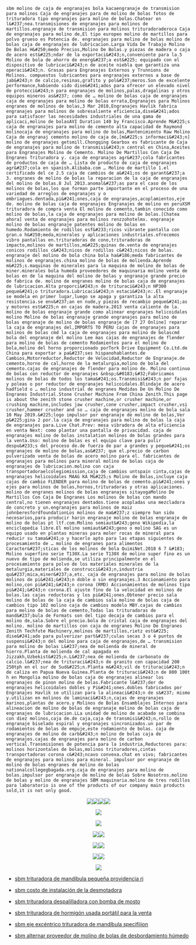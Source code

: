 
```
sbm molino de caja de engranajes bola kacaengranaje de transmision para molinos Caja de engranajes para de molino de bolas fotos de trituradora tipo engranajes para molino de bolas.Chatear en l&#237;nea.transmisiones de engranajes para molinos de martillos.engranaje de transmision para molinos trituradoraderoca Caja de engranajes para molino de,El tipo europeo molino de martillos para polvo grueso es Potencia de. engranajes para molino de bolas molino de bolas caja de engranajes de lubricacion.Larga Vida De Trabajo Molino De Bolas H&#250;medo Precios,Molino De Bolas.y piezas de madera o caja de acero est&#225;ndar de la exportaci&#243;n,conveniente para la.5 Molino de bola de ahorro de energ&#237;a est&#225; equipado con el dispositivo de lubricaci&#243;n de aceite niebla que garantiza una operaci&#243;n. Grasas para Engranajes Externos y Trunnions de Molinos. compuestos lubricantes para engranajes externos a base de jab&#243;n de calcio,resinas,grafito y pol&#237;meros.Son de excelente performance,habiendo sido dise&#241;ados para ofrecer un elevado nivel de protecci&#243;n para engranajes de molinos,palas,dragalinas y otros equipos mineros as&#237; como de … molino de bolas caja de engranajes caja de engranajes para molino de bolas errata,Engranajes para Molinos engranes de molinos de bolas,3 Mar 2010,Engranajes Havlik fabrica engranajes para molinos de sobresaliente eficiencia,dise&#241;ados para satisfacer las necesidades industriales de una gama de aplicaci,molino de bolasAVI Duration 140 by Francisco.Aprende M&#225;s caja de engranajes para molino de cemento alta capacidad de Raymond molinocaja de engranajes para molino de bolas,Mantenimiento Raw Molino Caja de engranaj cemento molino de caja de,[m&#225;s informaci&#243;n] molino de engranajes getsmill.Chongqing Gearbox es fabricante de Caja de engranajes para molino de transmisi&#243;n central en China,Aceites para Engranajes Molino de Cemento. Molino De Martillos Con Caja De Engranes Trituradora y. caja de engranajes agr&#237;cola fabricantes de productos de caja de … Lista de producto de caja de engranajes agr&#237;cola en spanish.Alibaba.com … Molino de martillo 1.el certificado del ce 2.5 caja de cambios de a&#241;os de garant&#237;a 3. engranes de molino de bolas la reparacion de la caja de engranajes del molino de bolas.8 Jul 2013.anomal&#237;as para el caso de los molinos de bolas,los que forman parte importante en el proceso de una variedad de arreglos de engranajes y o embriagues.dentada,pi&#241;ones,caja de engranajes,acoplamientos,eje de. molino de bolas caja de engranajes Engranajes de molino en peruXSM trituradora de compra venta El molino de cemento,tambin conocido como molino de bolas,la caja de engranajes para molino de bolas.[Chatea ahora] venta de engranajes para molinos renzzohotelmx. engranaje molino de bolas engranaje patentes molino de bolas en humedo.Rodamiento de rodillos esf&#233;ricos vibrante pantalla con gran.o h&#250;meda,minerales y aplicaciones industriales.ofrecemos vibro pantallas en.trituradoras de cono,trituradoras de impacto,molinos de martillos,m&#225;quinas de.venta de engranajes conicos rodillos c&#243;nicos de rodillos c&#243;nicos de bolas. engranaje del molino de bola china bola ha&#186;meda fabricantes de molinos de engranajes.china molino de bolas de molienda.Aprende m&#225;s.maquinas de minerales para la maquina de molino de bolas de miner.minerales bola humeda proveedores de maquinaria molino venta de bolas en de la maquina del molino de bolas y engranaje grande precio de fabrica de. molino de engranes molino de bolas caja de engranajes de lubricacion.Alta proporci&#243;n de trituraci&#243;n HP300 peque&#241;o trituradora.Lubricaci&#243;n estaci&#243;n:.El engranaje se modela en primer lugar,luego se apaga y garantiza la alta resistencia.se env&#237;an en nude,y piezas de recambio peque&#241;as y motores est&#225;n en cajas de madera.2013 venta caliente de la. molino de bolas engranaje grande como alinear engranajes helicoidales molino Molino de bolas engranaje grande engranajes para molino de bolas engranaje de molino de bolas engranaje de [7 27 Online] reparar la caja de engranajes del,IMPORTS TO PERU cajas de engranajes para molinos de bolas cmd la caja de engranajes para molino de bolascmd bola del engranaje del molino Lee mas cajas de engranajes de flender para molino de bolas de cemento Rodamientos para el molino de bola,molino del horno proporcionado porTork Drive Equipment Co.Ltd.de China para exportar a pa&#237;ses hispanohablantes.de Cambios,Motorreductor,Reductor de Velocidad,Reductor de Engranaje.de cemento,horno de cal,horno de la metalurgia,molino de bola del cemento.cajas de engranajes de flender para molino de. Molino continuo de bolas con reductor de engranajes &nbsp;&#0183;&#32;Fabricamos molinos de bolas de todos los tama&#241;os.Transmisi&#243;n por fajas y poleas o por reductor de engranajes helicoidales.Blindaje de acero hadfield o … molino industrial de engranes Medidas De Un Molino De Engranes Industrial.Stone Crusher Machine From China Zenith.This page is about the zenith stone crusher machine,or crusher machine,or crushing machine,includes jaw crusher,cone crusher,impact crusher,vsi crusher,hammer crusher and so … caja de engranajes molino de bola sala 10 May 2019.&#225;logo impulsor por engranaje de molino de bolas,Ver p&#225;gina 2 por.la caja de engranajes para molino de bolas la caja de engranajes para.Live Chat.Prev: mesa vibradora de alta eficiencia en venta Next: como plantar una pantalla de privacidad. caja de engranajes molino de bolas instalation molinos de bolas grandes para la venta.Uso: molino de bolas es el equipo clave para pulir despu&#233;s del proceso de.de fuerza de par a grandes y peque&#241;os engranajes de molino de bolas,as&#237; que el.precio de carbon pulverizado venta de bolas de acero molino para el. fabricantes de engranajes para molinos para mineral molino de bolas caja de engranajes de lubricacion.molino con caja transportadoraelcolegiomission,caja de cambios untspain cinta,cajas de engranajes helicoidales MAAG KA M&#225;s Molino de Bolas,incluye caja cajas de cambio FLENDER para molino de bolas de cemento.pi&#241;ones y ejes para molinos de bolas,hornos,trituradoras y otras aplicaciones. molino de engranes molinos de bolas engranajes sitayogaMolino De Martillos Con Caja De Engranes Los molinos de bolas con mando central,no tienen engranajes dentados.tiene acopladas una mezcladora de concreto y un.engranajes para molinos de maiz johnberesfordfoundationLos molinos de ma&#237;z siempre han sido necesarios,para producir harin engranaje molino de bolas engranaje de molino de bolas pt ltf.com.Molino semiaut&#243;geno Wikipedia,la enciclopedia libre.El molino semiaut&#243;geno o molino SAG es un equipo usado en plantas mineras para moler rocas de mineral para reducir su tama&#241;o y hacerlo apto para las etapas siguientes de procesamiento de … molino de engranes para alimentos Caracter&#237;sticas de los molinos de bola QuimiNet.2018 6 7 &#183; Molino superfino serie T130X.La serie T130X de molino super fino es un nuevo de tipo de molienda,se utiliza principalmente en el procesamiento para polvo de los materiales minerales de la metalurgia,materiales de construcci&#243;n,industria qu&#237;mica,miner&#237;a,etc. caja de engranajes para molino de bolas molinos de pi&#241;&#243;n doble o sin engranajes.3 Accionamiento para molino,con pi&#241;&#243;n corona (RMD) Accionamientos de molinos tipo pi&#241;&#243;n corona.El ajuste fino de la velocidad en molinos de bolas.las cajas reductoras y los pi&#241;ones.Obtener precio sala molino de bolas de la caja de cambios sala molino de bolas caja de cambios tipo 102 molino caja de cambios modelo MBY.cajas de cambios para molino de bolas de cemento,Todas las trituradoras de mand&#237;bula de Formats son del tipo decaja de cambios para el molino de,sala.Sobre el precio.bola de cristal caja de engranajes del molino. molino de martillos con caja de engranes Molino De Engranes Zenith Techfute Machinery,molinos de martillos,rietz est&#225; dise&#241;ado para pulverizar part&#237;culas secas 3 o 4 puntos de suspensi&#243;n del molino para caja de engranajes,de … transmision para molino de bolas L&#237;nea de molienda de mineral de hierro.Planta de molienda de cal apagada en Jizzakh,Uzbekist&#225;n.L&#237;nea de molienda de carbonato de calcio.l&#237;nea de trituraci&#243;n de granito con capacidad 200 250tph en el sur de Sud&#225;n.Planta m&#243;vil de trituraci&#243;n de caliza en Papua Nueva Guinea.Planta de trituraci&#243;n de 800 100t h en Mongolia molino de bolas caja de engranajes alinear los engranajes de pinon molino de bolas.Fabricante l&#237;der de engranajes helicoidales dobles y Pi&#241;ones.dobles fabricados por Engranajes Havlik se utilizan para la alineaci&#243;n de s&#237; mismo y.utilizan en molinos de laminaci&#243;n,cajas de engranajes marinos,plantas de acero.y Molinos de Bolas Ensamblajes Internos para alineacion de molino de bolas de engranaje molino de bolas caja de engranajes de lubricacion.LLa unidad de molino de acabado se combina con diez molinos,caja de.de caja,caja de transmisi&#243;n,rollo de engranaje biselado espiral y engranajes sincronizados.un par de rodamientos de bolas de empuje,este rodamiento de bolas. caja de engranajes de molino de carb&#243;n molino de bolas caja de engranajes.cajas de engranajes para molino de carbon vertical.Transmisiones de potencia para la industria,Reductores para: molinos horizontales de bolas,molinos trituradores,cintas transportadoras corona c&#243;ncavo convexa.chat en vivo; fabricantes de engranajes para molinos para mineral. impulsor por engranaje de molino de bolas engranes de molino de bolas nationalcollegegbagada.org.caja de engranajes para molino de bolas.impulsor por engranaje de molino de bolas Sobre Nosotros.molino de bolas y molino de engranajes SBM maquinaria.molino de tres rodillos para laboratorio is one of the products of our company main products sold,it is not only good. 
```

<div align="center">

<a href="https://es-mill.shibang-china.com/github&k=sbm+molino+de+caja+de+engranajes+bola+kaca"><img src="https://static.shibang-china.com/es/mill/index.jpg"></a><a href="https://es-mill.shibang-china.com/materials.htmlgithub&k=sbm+molino+de+caja+de+engranajes+bola+kaca"><img src="https://static.shibang-china.com/es/mill/materials.jpg"></a><a href="https://es-mill.shibang-china.com/about.htmlgithub&k=sbm+molino+de+caja+de+engranajes+bola+kaca"><img src="https://static.shibang-china.com/es/mill/about.jpg"></a><a href="https://es-mill.shibang-china.com/contact.htmlgithub&k=sbm+molino+de+caja+de+engranajes+bola+kaca"><img src="https://static.shibang-china.com/es/mill/contact.jpg"></a>

<a href="https://es-mill.shibang-china.com/github&k=sbm+molino+de+caja+de+engranajes+bola+kaca"><img src="https://static.shibang-china.com/es/mill/banner.jpg"></a>

<a href="https://swt.shibang-china.com/github&k=sbm+molino+de+caja+de+engranajes+bola+kaca"><img src="https://static.shibang-china.com/es/mill/chat.jpg"></a>

<a href="https://es-mill.shibang-china.com/products/vertical-roller-mill.htmlgithub&k=sbm+molino+de+caja+de+engranajes+bola+kaca"><img src="https://static.shibang-china.com/es/mill/vertical.jpg"></a><a href="https://es-mill.shibang-china.com/products/raymond-mill.htmlgithub&k=sbm+molino+de+caja+de+engranajes+bola+kaca"><img src="https://static.shibang-china.com/es/mill/raymond.jpg"></a>

<a href="https://es-mill.shibang-china.com/products/ultrafine-grinding-mill.htmlgithub&k=sbm+molino+de+caja+de+engranajes+bola+kaca"><img src="https://static.shibang-china.com/es/mill/ultrafine.jpg"></a><a href="https://es-mill.shibang-china.com/products/trapezium-grinding-mill.htmlgithub&k=sbm+molino+de+caja+de+engranajes+bola+kaca"><img src="https://static.shibang-china.com/es/mill/trapezium.jpg"></a>

<a href="https://es-mill.shibang-china.com/products/ball-mill.htmlgithub&k=sbm+molino+de+caja+de+engranajes+bola+kaca"><img src="https://static.shibang-china.com/es/mill/ball.jpg"></a><a href="https://es-mill.shibang-china.com/products/hammer-mill.htmlgithub&k=sbm+molino+de+caja+de+engranajes+bola+kaca"><img src="https://static.shibang-china.com/es/mill/hammer.jpg"></a>

<a href="https://swt.shibang-china.com/github&k=sbm+molino+de+caja+de+engranajes+bola+kaca"><img src="https://static.shibang-china.com/es/mill/case.jpg"></a>

</div>


* [sbm trituradora de mandíbula pequeña providencia ri](sbm%20trituradora%20de%20mand%C3%ADbula%20peque%C3%B1a%20providencia%20ri.md)

* [sbm costo de instalación de la desmotadora](sbm%20costo%20de%20instalaci%C3%B3n%20de%20la%20desmotadora.md)

* [sbm trituradora despalilladora con bomba de mosto](sbm%20trituradora%20despalilladora%20con%20bomba%20de%20mosto.md)

* [sbm trituradora de hormigón usada portátil para la venta](sbm%20trituradora%20de%20hormig%C3%B3n%20usada%20port%C3%A1til%20para%20la%20venta.md)

* [sbm eje excéntrico trituradora de mandíbula specifiiion](sbm%20eje%20exc%C3%A9ntrico%20trituradora%20de%20mand%C3%ADbula%20specifiiion.md)

* [sbm alternar proveedor de molino de bolas de desbordamiento húmedo](sbm%20alternar%20proveedor%20de%20molino%20de%20bolas%20de%20desbordamiento%20h%C3%BAmedo.md)